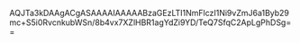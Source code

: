 AQJTa3kDAAgACgASAAAAIAAAAABzaGEzLTI1NmFlczI1Ni9vZmJ6a1Byb29mc+S5i0RvcnkubWSn/8b4vx7XZlHBR1agYdZi9YD/TeQ7SfqC2ApLgPhDSg==